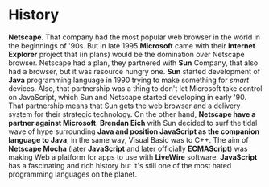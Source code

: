 # History

**Netscape**. That company had the most popular web browser in the world in the beginnings of '90s.
 But in late 1995 **Microsoft** came with their **Internet Explorer** project that (in plans) would be the domination over Netscape browser.
 Netscape had a plan, they partnered with **Sun** Company, that also had a browser, but it was resource hungry one.
 **Sun** started development of **Java** programming language in 1990 trying to make something for *smart* devices.
 Also, that partnership was a thing to don't let Microsoft take control on JavaScript, which Sun and Netscape started developing in early '90.
 That partnership means that Sun gets the web browser and a delivery system for their strategic technology.
 On the other hand, **Netscape have a partner against Microsoft**.
 **Brendan Eich** with Sun decided to surf the tidal wave of hype surrounding **Java and position JavaScript as the companion language to Java**, in the same way, Visual Basic was to C++.
 The aim of **Netscape Mocha** (later **JavaScript** and later officially **ECMAScript**) was making Web a platform for apps to use with **LiveWire** software.
 **JavaScript** has a fascinating and rich history but it's still one of the most hated programming languages on the planet.
